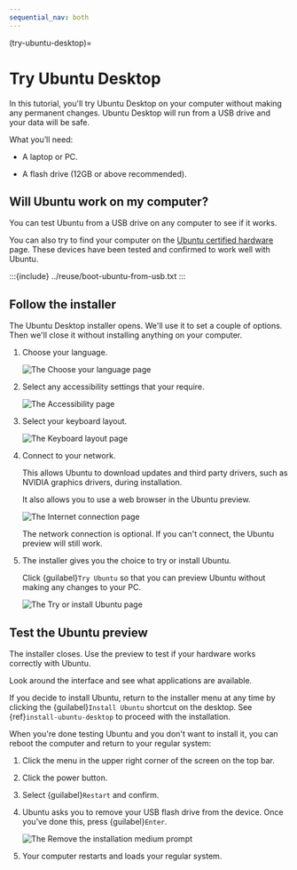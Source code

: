 ```yaml
---
sequential_nav: both
---
```


(try-ubuntu-desktop)=
# Try Ubuntu Desktop

In this tutorial, you'll try Ubuntu Desktop on your computer without making any permanent changes. Ubuntu Desktop will run from a USB drive and your data will be safe.


What you’ll need:

* A laptop or PC.

* A flash drive (12GB or above recommended).


## Will Ubuntu work on my computer?

You can test Ubuntu from a USB drive on any computer to see if it works.

You can also try to find your computer on the [Ubuntu certified hardware](https://ubuntu.com/certified?q=&category=Laptop&category=Desktop&limit=20) page. These devices have been tested and confirmed to work well with Ubuntu.


<!--
The docs/reuse/boot-ubuntu-from-usb.txt file is reused between the live system tutorial and the installation tutorial.
-->
:::{include} ../reuse/boot-ubuntu-from-usb.txt
:::


## Follow the installer

The Ubuntu Desktop installer opens. We'll use it to set a couple of options. Then we'll close it without installing anything on your computer.

1. Choose your language.

    ![The Choose your language page](/images/installer/choose-your-language.jpeg)

1. Select any accessibility settings that your require.

    ![The Accessibility page](/images/installer/accessibility.jpeg)

1. Select your keyboard layout.

    ![The Keyboard layout page](/images/installer/keyboard-layout.jpeg)

1. Connect to your network.

    This allows Ubuntu to download updates and third party drivers, such as NVIDIA graphics drivers, during installation.

    It also allows you to use a web browser in the Ubuntu preview.

    ![The Internet connection page](/images/installer/internet-connection.jpeg)

    The network connection is optional. If you can't connect, the Ubuntu preview will still work.

8. The installer gives you the choice to try or install Ubuntu.

    Click {guilabel}`Try Ubuntu` so that you can preview Ubuntu without making any changes to your PC.

    ![The Try or install Ubuntu page](/images/installer/try-or-install-ubuntu.jpeg)


## Test the Ubuntu preview

The installer closes. Use the preview to test if your hardware works correctly with Ubuntu.

Look around the interface and see what applications are available.

If you decide to install Ubuntu, return to the installer menu at any time by clicking the {guilabel}`Install Ubuntu` shortcut on the desktop. See {ref}`install-ubuntu-desktop` to proceed with the installation.

When you're done testing Ubuntu and you don't want to install it, you can reboot the computer and return to your regular system:

1. Click the menu in the upper right corner of the screen on the top bar.

1. Click the power button.

1. Select {guilabel}`Restart` and confirm.

1. Ubuntu asks you to remove your USB flash drive from the device. Once you’ve done this, press {guilabel}`Enter`.

    ![The Remove the installation medium prompt](/images/installer/remove-the-installation-medium.png)

1. Your computer restarts and loads your regular system.

